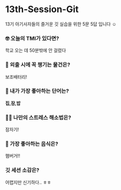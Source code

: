 # 13th-Session-Git
13기 아기사자들의 즐거운 깃 실습을 위한 5문 5답 입니다 ☺️

### 🤓 오늘의 TMI가 있다면?
학교 오는 데 50분밖에 안 걸렸다 

### 🎒 외출 시에 꼭 챙기는 물건은?
보조배터리!

### 🤙 내가 가장 좋아하는 단어는?
**집,잠,밥**

### 🧘‍♀️ 나만의 스트레스 해소법은?
잠자기!

### 🍧 가장 좋아하는 음식은?
햄버거!!

### 깃 세션 소감은?
어렵지만 신기하다.. ㅎㅎ 
